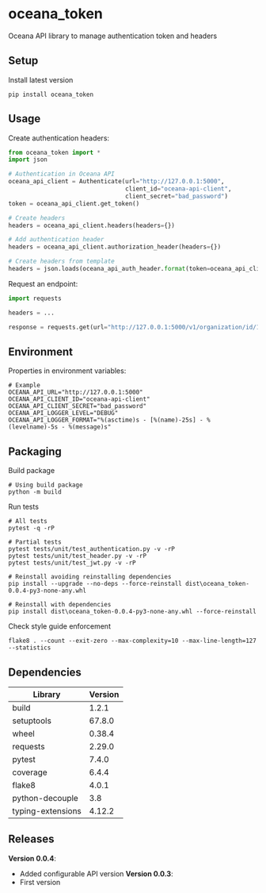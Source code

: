 # oceana_token
Oceana API library to manage authentication token and headers


## Setup

Install latest version
```shell
pip install oceana_token
```

## Usage

Create authentication headers:
```python
from oceana_token import *
import json

# Authentication in Oceana API
oceana_api_client = Authenticate(url="http://127.0.0.1:5000",
                                 client_id="oceana-api-client",
                                 client_secret="bad_password")
token = oceana_api_client.get_token()

# Create headers
headers = oceana_api_client.headers(headers={})

# Add authentication header
headers = oceana_api_client.authorization_header(headers={})

# Create headers from template
headers = json.loads(oceana_api_auth_header.format(token=oceana_api_client.get_token()))
```

Request an endpoint:
```python
import requests

headers = ...

response = requests.get(url="http://127.0.0.1:5000/v1/organization/id/1", headers=headers, verify=False)
```

## Environment

Properties in environment variables:
```shell
# Example
OCEANA_API_URL="http://127.0.0.1:5000"
OCEANA_API_CLIENT_ID="oceana-api-client"
OCEANA_API_CLIENT_SECRET="bad_password"
OCEANA_API_LOGGER_LEVEL="DEBUG"
OCEANA_API_LOGGER_FORMAT="%(asctime)s - [%(name)-25s] - %(levelname)-5s - %(message)s"
```

## Packaging

Build package
```shell
# Using build package
python -m build
```


Run tests
```shell
# All tests
pytest -q -rP

# Partial tests
pytest tests/unit/test_authentication.py -v -rP
pytest tests/unit/test_header.py -v -rP
pytest tests/unit/test_jwt.py -v -rP
```

```shell
# Reinstall avoiding reinstalling dependencies
pip install --upgrade --no-deps --force-reinstall dist\oceana_token-0.0.4-py3-none-any.whl
```

```shell
# Reinstall with dependencies
pip install dist\oceana_token-0.0.4-py3-none-any.whl --force-reinstall
```

Check style guide enforcement
```shell
flake8 . --count --exit-zero --max-complexity=10 --max-line-length=127 --statistics
```

## Dependencies

| Library                | Version |
|------------------------|---------|
| build                  | 1.2.1   |
| setuptools             | 67.8.0  |
| wheel                  | 0.38.4  |
| requests               | 2.29.0  |
| pytest                 | 7.4.0   |
| coverage               | 6.4.4   |
| flake8                 | 4.0.1   |
| python-decouple        | 3.8     |
| typing-extensions      | 4.12.2  |


## Releases
**Version 0.0.4**:
   - Added configurable API version
**Version 0.0.3**:
   - First version